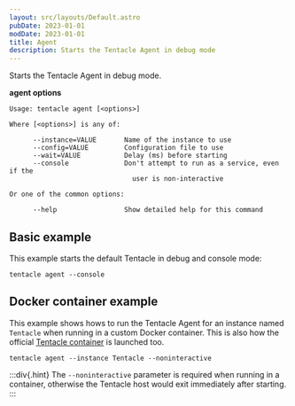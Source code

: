 ```yaml
---
layout: src/layouts/Default.astro
pubDate: 2023-01-01
modDate: 2023-01-01
title: Agent
description: Starts the Tentacle Agent in debug mode
---
```


Starts the Tentacle Agent in debug mode.

**agent options**

```
Usage: tentacle agent [<options>]

Where [<options>] is any of:

      --instance=VALUE       Name of the instance to use
      --config=VALUE         Configuration file to use
      --wait=VALUE           Delay (ms) before starting
      --console              Don't attempt to run as a service, even if the
                               user is non-interactive

Or one of the common options:

      --help                 Show detailed help for this command
```

## Basic example

This example starts the default Tentacle in debug and console mode:

```
tentacle agent --console
```

## Docker container example

This example shows hows to run the Tentacle Agent for an instance named `Tentacle` when running in a custom Docker container. This is also how the official [Tentacle container](/docs/infrastructure/deployment-targets/tentacle/octopus-tentacle-container) is launched too.

```
tentacle agent --instance Tentacle --noninteractive
```

:::div{.hint}
The `--noninteractive` parameter is required when running in a container, otherwise the Tentacle host would exit immediately after starting.
:::
